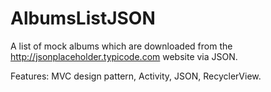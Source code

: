 # AlbumsListJSON
A list of mock albums which are downloaded from the http://jsonplaceholder.typicode.com website via JSON. 

Features: MVC design pattern, Activity, JSON, RecyclerView.
